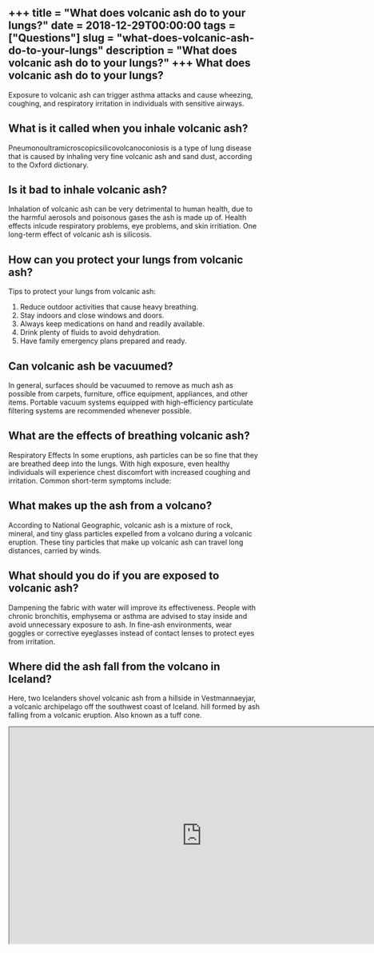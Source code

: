 +++
title = "What does volcanic ash do to your lungs?"
date = 2018-12-29T00:00:00
tags = ["Questions"]
slug = "what-does-volcanic-ash-do-to-your-lungs"
description = "What does volcanic ash do to your lungs?"
+++
What does volcanic ash do to your lungs?
----------------------------------------

Exposure to volcanic ash can trigger asthma attacks and cause wheezing, coughing, and respiratory irritation in individuals with sensitive airways.

What is it called when you inhale volcanic ash?
-----------------------------------------------

Pneumonoultramicroscopicsilicovolcanoconiosis is a type of lung disease that is caused by inhaling very fine volcanic ash and sand dust, according to the Oxford dictionary.

Is it bad to inhale volcanic ash?
---------------------------------

Inhalation of volcanic ash can be very detrimental to human health, due to the harmful aerosols and poisonous gases the ash is made up of. Health effects inlcude respiratory problems, eye problems, and skin irritiation. One long-term effect of volcanic ash is silicosis.

How can you protect your lungs from volcanic ash?
-------------------------------------------------

Tips to protect your lungs from volcanic ash:

1. Reduce outdoor activities that cause heavy breathing.
2. Stay indoors and close windows and doors.
3. Always keep medications on hand and readily available.
4. Drink plenty of fluids to avoid dehydration.
5. Have family emergency plans prepared and ready.

Can volcanic ash be vacuumed?
-----------------------------

In general, surfaces should be vacuumed to remove as much ash as possible from carpets, furniture, office equipment, appliances, and other items. Portable vacuum systems equipped with high-efficiency particulate filtering systems are recommended whenever possible.

What are the effects of breathing volcanic ash?
-----------------------------------------------

Respiratory Effects In some eruptions, ash particles can be so fine that they are breathed deep into the lungs. With high exposure, even healthy individuals will experience chest discomfort with increased coughing and irritation. Common short-term symptoms include:

What makes up the ash from a volcano?
-------------------------------------

According to National Geographic, volcanic ash is a mixture of rock, mineral, and tiny glass particles expelled from a volcano during a volcanic eruption. These tiny particles that make up volcanic ash can travel long distances, carried by winds.

What should you do if you are exposed to volcanic ash?
------------------------------------------------------

Dampening the fabric with water will improve its effectiveness. People with chronic bronchitis, emphysema or asthma are advised to stay inside and avoid unnecessary exposure to ash. In fine-ash environments, wear goggles or corrective eyeglasses instead of contact lenses to protect eyes from irritation.

Where did the ash fall from the volcano in Iceland?
---------------------------------------------------

Here, two Icelanders shovel volcanic ash from a hillside in Vestmannaeyjar, a volcanic archipelago off the southwest coast of Iceland. hill formed by ash falling from a volcanic eruption. Also known as a tuff cone.

<iframe allow="accelerometer; autoplay; clipboard-write; encrypted-media; gyroscope; picture-in-picture" allowfullscreen="" class="__youtube_prefs__  epyt-is-override  no-lazyload" data-no-lazy="1" data-origheight="433" data-origwidth="770" data-skipgform_ajax_framebjll="" height="433" id="_ytid_98482" loading="lazy" src="https://www.youtube.com/embed/SJlhvsWAyJo?enablejsapi=1&autoplay=0&cc_load_policy=0&cc_lang_pref=&iv_load_policy=1&loop=0&modestbranding=0&rel=1&fs=1&playsinline=0&autohide=2&theme=dark&color=red&controls=1&" title="YouTube player" width="770"></iframe>